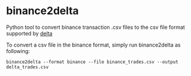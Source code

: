 # binance2delta

Python tool to convert binance transaction .csv files to the csv file format supported by [delta](https://www.producthunt.com/posts/delta)

To convert a csv file in the binance format, simply run binance2delta as following:

```
binance2delta --format binance --file binance_trades.csv --output delta_trades.csv
```

